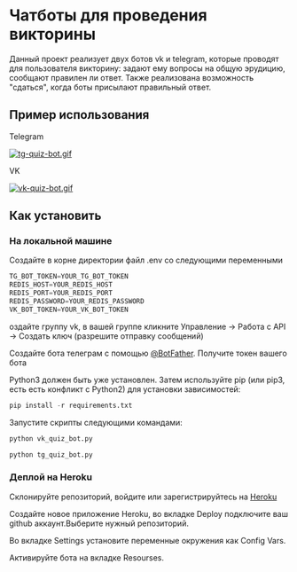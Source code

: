 # Чатботы для проведения викторины

Данный проект реализует двух ботов vk и telegram, которые проводят для пользователя викторину: задают ему вопросы на общую эрудицию, сообщают правилен ли ответ. Также реализована возможность "сдаться", когда боты присылают правильный ответ.

## Пример использования

Telegram

[![tg-quiz-bot.gif](https://s2.gifyu.com/images/tg-quiz-bot.gif)](https://gifyu.com/image/UEQD)


VK

[![vk-quiz-bot.gif](https://s2.gifyu.com/images/vk-quiz-bot.gif)](https://gifyu.com/image/UEQO)

## Как установить

### На локальной машине

Создайте в корне директории файл .env со следующими переменными
```python
TG_BOT_TOKEN=YOUR_TG_BOT_TOKEN
REDIS_HOST=YOUR_REDIS_HOST
REDIS_PORT=YOUR_REDIS_PORT
REDIS_PASSWORD=YOUR_REDIS_PASSWORD
VK_BOT_TOKEN=YOUR_VK_BOT_TOKEN
```

оздайте группу vk, в вашей группе кликните Управление -> Работа с API -> Создать ключ (разрешите отправку сообщений)

Создайте бота телеграм с помощью [@BotFather](https://telegram.me/botfather). Получите токен вашего бота

Python3 должен быть уже установлен. Затем используйте pip (или pip3, есть есть конфликт с Python2) для установки зависимостей:

```python
pip install -r requirements.txt
```
Запустите скрипты следующими командами:
```python
python vk_quiz_bot.py
```
```python
python tg_quiz_bot.py
```

### Деплой на Heroku

Склонируйте репозиторий, войдите или зарегистрируйтесь на [Heroku](https://dashboard.heroku.com)

Создайте новое приложение Heroku, во вкладке Deploy подключите ваш github аккаунт.Выберите нужный репозиторий.

Во вкладке Settings установите переменные окружения как Config Vars.

Активируйте бота на вкладке Resourses.